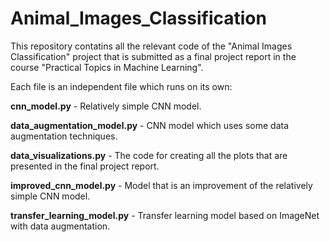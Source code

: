 # Animal_Images_Classification

This repository contatins all the relevant code of the "Animal Images Classification" project that is submitted as a final project report in the course "Practical Topics in Machine Learning".

Each file is an independent file which runs on its own:

**cnn_model.py** - Relatively simple CNN model.

**data_augmentation_model.py** - CNN model which uses some data augmentation techniques.

**data_visualizations.py** - The code for creating all the plots that are presented in the final project report.

**improved_cnn_model.py** - Model that is an improvement of the relatively simple CNN model.

**transfer_learning_model.py** - Transfer learning model based on ImageNet with data augmentation.
